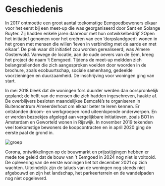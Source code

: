 # Geschiedenis

In 2017 ontmoette een groot aantal toekomstige Eemgoedbewoners elkaar voor het eerst bij een meet-up die was georganiseerd door Sant en Solange Ruyter. Zij hadden enkele jaren daarvoor met hun ontwikkelbedrijf 2Open het initiatief genomen voor het creëren van een ‘dorpslandgoed’: wonen in het groen met mensen die willen ‘leven in verbinding met de aarde en met elkaar’. De plek waar dit initiatief zou worden gerealiseerd, was Almere Oosterwold. Vanwege de locatie, aan de oude oevers van de Eem, kreeg het project de naam ‘t Eemgoed. Tijdens de meet-up meldden zich belangstellenden die zich aangesproken voelden door woorden in de brochure, zoals ecobuurtschap, sociale samenhang, gedeelde voorzieningen en duurzaamheid. De inschrijving voor woningen ging van start.

In mei 2018 bleek dat de woningen fors duurder werden dan oorspronkelijk gepland; de helft van de mensen die zich hadden ingeschreven, haakte af. De overblijvers besloten maandelijkse Eemcafé’s te organiseren in Buitencentrum Almeerderhout om elkaar beter te leren kennen. Er ontstonden droom- en werkgroepen rond uiteenlopende onderwerpen. En er werden bezoekjes afgelegd aan vergelijkbare initiatieven, zoals BO1 in Amsterdam en Geworteld wonen in Rijswijk. In november 2019 tekenden veel toekomstige bewoners de koopcontracten en in april 2020 ging de eerste paal de grond in.

![groep](/images/groep-winter.jpg)

Corona, ontwikkelingen op de bouwmarkt en prijsstijgingen hebben er mede toe geleid dat de bouw van ’t Eemgoed in 2024 nog niet is voltooid. De oplevering van de eerste woningen liet tot december 2021 op zich wachten. Uiteindelijk zijn de taluds van de woningen nog steeds niet afgebouwd en zijn het landschap, het parkeerterrein en de wandelpaden nog niet opgeleverd.
